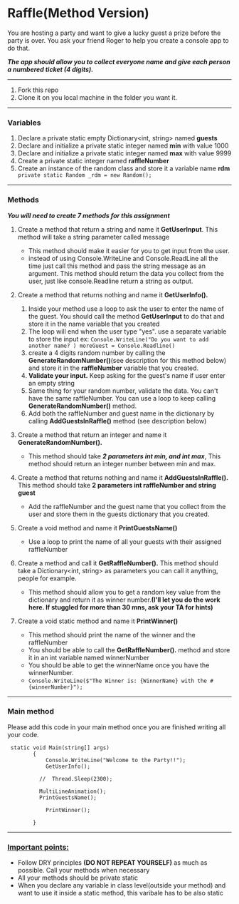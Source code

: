 # Raffle(Method Version)

You are hosting a party and want to give a lucky guest a prize before the party is over. You ask your friend Roger to help you create a console app to do that.

**_The app should allow you to collect everyone name and give each person a numbered ticket (4 digits)._**

***
1. Fork this repo
1. Clone it on you local machine in the folder you want it.
***

### Variables
1. Declare a private static empty Dictionary<int, string> named **guests**
1. Declare and initialize a private static integer named **min** with value 1000
2. Declare and initialize a private static integer named **max** with value 9999
3. Create a private static integer named **raffleNumber**
4. Create an instance of the random class and store it a variable name **rdm** ``` private static Random _rdm = new Random();```

***
### Methods

_**You will need to create 7 methods for this assignment**_

1. Create a method that return a string and name it **GetUserInput**. This method will take a string parameter called message
    * This method should make it easier for you to get input from the user.
    * instead of using Console.WriteLine and Console.ReadLine all the time just call this method and pass the string message as an argument. This method should return the data you collect from the user, just like console.Readline return a string as output.
  
2. Create a method that returns nothing and name it **GetUserInfo().**
   1. Inside your method use a loop to ask the user to enter the name of the guest. You should call the method **GetUserInput** to do that and store it in the name variable that you created
   2. The loop will end when the user type "yes". use a separate variable to store the input ex: ```Console.WriteLine("Do you want to add another name? ) moreGuest = Console.Readline()```
   3. create a 4 digits random number by calling the **GenerateRandomNumber()**(see description for this method below) and store it in the **raffleNumber** variable that you created.
   4. **Validate your input.** Keep asking for the guest's name if user enter an empty string
   5. Same thing for your random number, validate the data. You can't have the same raffleNumber. You can use a loop to keep calling **GenerateRandomNumber()** method.
   6. Add both the raffleNumber and guest name in the dictionary by calling **AddGuestsInRaffle()** method (see description below)

3. Create a method that return an integer and name it **GenerateRandomNumber().**
    * This method should take **_2 parameters int min, and int max_**, This method should return an integer number between min and max.

4. Create a method that returns nothing and name it **AddGuestsInRaffle().** This method should take **2 parameters int raffleNumber and string guest**
    * Add the raffleNumber and the guest name that you collect from the user and store them in the guests dictionary that you created.

5. Create a void method and name it **PrintGuestsName()**
    * Use a loop to print the name of all your guests with their assigned raffleNumber

6. Create a method and call it **GetRaffleNumber().** This method should take a Dictionary<int, string> as parameters you can call it anything, people for example.
    * This method should allow you to get a random key value from the dictionary and return it as winner number.**(I'll let you do the work here. If stuggled for more than 30 mns, ask your TA for hints)**

7. Create a void static method and name it **PrintWinner()**
    * This method should print the name of the winner and the raffleNumber
    * You should be able to call the **GetRaffleNumber().** method and store it in an int variable named winnerNumber
    * You should be able to get the winnerName once you have the winnerNumber.
    * ``` Console.WriteLine($"The Winner is: {WinnerName} with the #{winnerNumber}"); ```
***
### Main method

Please add this code in your main method once you are finished writing all your code.

```
 static void Main(string[] args)
        {
            Console.WriteLine("Welcome to the Party!!");
            GetUserInfo();
            
          //  Thread.Sleep(2300);

          MultiLineAnimation();
          PrintGuestsName();
            
            PrintWinner();
            
        }

```

***

### <ins>Important points:</ins>
* Follow DRY principles **(DO NOT REPEAT YOURSELF)** as much as possible. Call your methods when necessary
* All your methods should be private static
* When you declare any variable in class level(outside your method) and want to use it inside a static method, this varibale has to be also static
